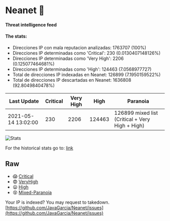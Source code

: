 # Neanet :hocho:
#### Threat intelligence feed
#### The stats:

- Direcciones IP con mala reputacion analizadas: 1763707 (100%)
- Direcciones IP determinadas como 'Critical':  230 (0.0130407148126%)
- Direcciones IP determinadas como 'Very High':  2206 (0.125077464681%)
- Direcciones IP determinadas como 'High':  124463 (7.0568977727)
- Total de direcciones IP indexadas en Neanet:  126899 (7.1950159522%)
- Total de direcciones IP descartadas en Neanet:  1636808 (92.8049840478%)

| Last Update | Critical | Very High | High | Paranoia |
| --- | --- | --- | --- | --- |
| 2021-05-14 13:02:00 | 230 | 2206 | 124463 | 126899 mixed list (Critical + Very High + High)|

![Stats](https://docs.google.com/spreadsheets/d/e/2PACX-1vSnaNMIXVabIpDJjufMlzH7poXnshF3mgd8Is1g9ytUEzVsP5my4Trn8f-xkoLLQ38xpL3HtmUexLo6/pubchart?oid=501124687&format=image)

For the historical stats go to: [link](/stats.csv)
## Raw
- :scream: [Critical](https://raw.githubusercontent.com/JavaGarcia/Neanet/master/blacklists/neanet_critical.txt)
- :fearful: [VeryHigh](https://raw.githubusercontent.com/JavaGarcia/Neanet/master/blacklists/neanet_veryHigh.txtt)
- :frowning: [High](https://raw.githubusercontent.com/JavaGarcia/Neanet/master/blacklists/neanet_high.txt)
- :dizzy_face: [Mixed-Paranoia](https://raw.githubusercontent.com/JavaGarcia/Neanet/master/blacklists/neanet_all.txt)


Your IP is indexed? You may request to takedown. [https://github.com/JavaGarcia/Neanet/issues](https://github.com/JavaGarcia/Neanet/issues)






















































































































































































































































































































































































































































































































































































































































































































































































































































































































































































































































































































































































































































































































































































































































































































































































































































































































































































































































































































































































































































































































































































































































































































































































































































































































































































































































































































































































































































































































































































































































































































































































































































































































































































































































































































































































































































































































































































































































































































































































































































































































































































































































































































































































































































































































































































































































































































































































































































































































































































































































































































































































































































































































































































































































































































































































































































































































































































































































































































































































































































































































































































































































































































































































































































































































































